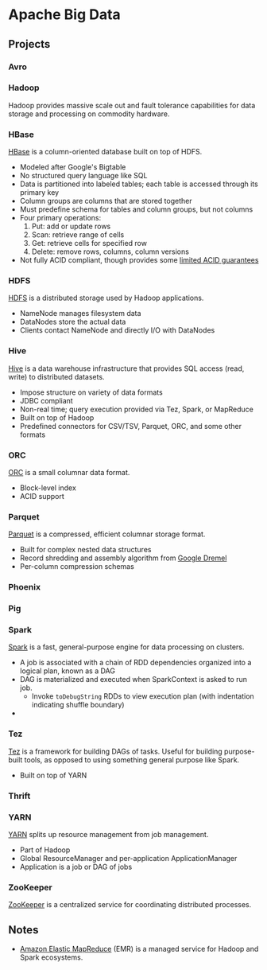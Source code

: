 # Apache Big Data

## Projects

### Avro

### Hadoop

Hadoop provides massive scale out and fault tolerance capabilities for data storage and processing on commodity hardware.

### HBase

[HBase](https://hbase.apache.org/) is a column-oriented database built on top of HDFS.

* Modeled after Google's Bigtable
* No structured query language like SQL
* Data is partitioned into labeled tables; each table is accessed through its primary key
* Column groups are columns that are stored together
* Must predefine schema for tables and column groups, but not columns
* Four primary operations:
    1. Put: add or update rows
    1. Scan: retrieve range of cells
    1. Get: retrieve cells for specified row
    1. Delete: remove rows, columns, column versions
* Not fully ACID compliant, though provides some [limited ACID guarantees](http://hbase.apache.org/acid-semantics.html)

### HDFS

[HDFS](http://hadoop.apache.org/docs/current/hadoop-project-dist/hadoop-hdfs/HdfsUserGuide.html) is a distributed storage used by Hadoop applications.

* NameNode manages filesystem data
* DataNodes store the actual data
* Clients contact NameNode and directly I/O with DataNodes

### Hive

[Hive](https://cwiki.apache.org/confluence/display/Hive/Home) is a data warehouse infrastructure that provides SQL access (read, write) to distributed datasets.

* Impose structure on variety of data formats
* JDBC compliant
* Non-real time; query execution provided via Tez, Spark, or MapReduce
* Built on top of Hadoop
* Predefined connectors for CSV/TSV, Parquet, ORC, and some other formats

### ORC

[ORC](https://orc.apache.org/) is a small columnar data format.

* Block-level index
* ACID support

### Parquet

[Parquet](http://parquet.apache.org/documentation/latest/) is a compressed, efficient columnar storage format.

* Built for complex nested data structures
* Record shredding and assembly algorithm from [Google Dremel](https://research.google.com/pubs/pub36632.html)
* Per-column compression schemas

### Phoenix

### Pig

### Spark

[Spark](http://spark.apache.org/docs/latest/) is a fast, general-purpose engine for data processing on clusters.

* A job is associated with a chain of RDD dependencies organized into a logical plan, known as a DAG
* DAG is materialized and executed when SparkContext is asked to run job.
  - Invoke `toDebugString` RDDs to view execution plan (with indentation indicating shuffle boundary)
*

### Tez

[Tez](http://tez.apache.org/) is a framework for building DAGs of tasks. Useful for building purpose-built tools, as opposed to using something general purpose like Spark.

* Built on top of YARN

### Thrift

### YARN

[YARN](http://hadoop.apache.org/docs/current/hadoop-yarn/hadoop-yarn-site/YARN.html) splits up resource management from job management.

* Part of Hadoop
* Global ResourceManager and per-application ApplicationManager
* Application is a job or DAG of jobs

### ZooKeeper

[ZooKeeper](http://zookeeper.apache.org/) is a centralized service for coordinating distributed processes.

## Notes

* [Amazon Elastic MapReduce](https://aws.amazon.com/emr/) (EMR) is a managed service for Hadoop and Spark ecosystems.
